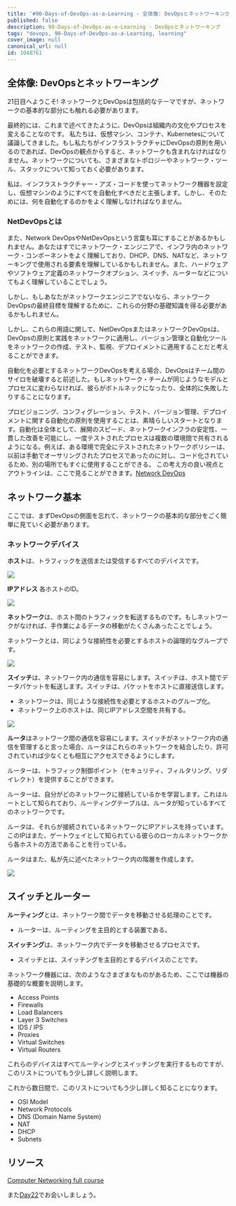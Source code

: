 ```yaml
---
title: '#90-Days-of-DevOps-as-a-Learning - 全体像: DevOpsとネットワーキング - 21日目'
published: false
description: 90-Days-of-DevOps-as-a-Learning - DevOpsとネットワーキング
tags: "devops, 90-Days-of-DevOps-as-a-Learning, learning"
cover_image: null
canonical_url: null
id: 1048761
---
```

## 全体像: DevOpsとネットワーキング

21日目へようこそ! ネットワークとDevOpsは包括的なテーマですが、ネットワークの基本的な部分にも触れる必要があります。

最終的には、これまで述べてきたように、DevOpsは組織内の文化やプロセスを変えることなのです。
私たちは、仮想マシン、コンテナ、Kubernetesについて議論してきました。もし私たちがインフラストラクチャにDevOpsの原則を用いるのであれば、DevOpsの観点からすると、ネットワークも含まれなければなりません。ネットワークについても、さまざまなトポロジーやネットワーク・ツール、スタックについて知っておく必要があります。

私は、インフラストラクチャー・アズ・コードを使ってネットワーク機器を設定し、仮想マシンのようにすべてを自動化すべきだと主張します。しかし、そのためには、何を自動化するのかをよく理解しなければなりません。

### NetDevOpsとは

また、Network DevOpsやNetDevOpsという言葉も耳にすることがあるかもしれません。あなたはすでにネットワーク・エンジニアで、インフラ内のネットワーク・コンポーネントをよく理解しており、DHCP、DNS、NATなど、ネットワーキングで使用される要素を理解しているかもしれません。また、ハードウェアやソフトウェア定義のネットワークオプション、スイッチ、ルーターなどについてもよく理解していることでしょう。

しかし、もしあなたがネットワークエンジニアでないなら、ネットワークDevOpsの最終目標を理解するために、これらの分野の基礎知識を得る必要があるかもしれません。

しかし、これらの用語に関して、NetDevOpsまたはネットワークDevOpsは、DevOpsの原則と実践をネットワークに適用し、バージョン管理と自動化ツールをネットワークの作成、テスト、監視、デプロイメントに適用することだと考えることができます。

自動化を必要とするネットワークDevOpsを考える場合、DevOpsはチーム間のサイロを破壊すると前述した。もしネットワーク・チームが同じようなモデルとプロセスに変わらなければ、彼らがボトルネックになったり、全体的に失敗したりすることになります。

プロビジョニング、コンフィグレーション、テスト、バージョン管理、デプロイメントに関する自動化の原則を使用することは、素晴らしいスタートとなります。自動化は全体として、展開のスピード、ネットワークインフラの安定性、一貫した改善を可能にし、一度テストされたプロセスは複数の環境間で共有されるようになる。例えば、ある環境で完全にテストされたネットワークポリシーは、以前は手動でオーサリングされたプロセスであったのに対し、コード化されているため、別の場所でもすぐに使用することができる。
この考え方の良い視点とアウトラインは、ここで見ることができます。[Network DevOps](https://www.thousandeyes.com/learning/techtorials/network-devops)

## ネットワーク基本

ここでは、まずDevOpsの側面を忘れて、ネットワークの基本的な部分をごく簡単に見ていく必要があります。

### ネットワークデバイス

**ホスト**は、トラフィックを送信または受信するすべてのデバイスです。

![](Images/Day21_Networking1.png)

**IPアドレス** 各ホストのID。

![](Images/Day21_Networking2.png)

**ネットワーク**は、ホスト間のトラフィックを転送するものです。もしネットワークがなければ、手作業によるデータの移動がたくさんあったことでしょう。

ネットワークとは、同じような接続性を必要とするホストの論理的なグループです。

![](Images/Day21_Networking3.png)

**スイッチ**は、ネットワーク内の通信を容易にします。スイッチは、ホスト間でデータパケットを転送します。スイッチは、パケットをホストに直接送信します。

- ネットワークは、同じような接続性を必要とするホストのグループ化。
- ネットワーク上のホストは、同じIPアドレス空間を共有する。

![](Images/Day21_Networking4.png)

**ルータ**はネットワーク間の通信を容易にします。スイッチがネットワーク内の通信を管理すると言った場合、ルータはこれらのネットワークを結合したり、許可されていれば少なくとも相互にアクセスできるようにします。

ルーターは、トラフィック制御ポイント（セキュリティ、フィルタリング、リダイレクト）を提供することができます。

ルーターは、自分がどのネットワークに接続しているかを学習します。これはルートとして知られており、ルーティングテーブルは、ルータが知っているすべてのネットワークです。

ルータは、それらが接続されているネットワークにIPアドレスを持っています。このIPはまた、ゲートウェイとして知られている彼らのローカルネットワークから各ホストの方法であることを行っている。

ルータはまた、私が先に述べたネットワーク内の階層を作成します。

![](Images/Day21_Networking5.png)

## スイッチとルーター

**ルーティング**とは、ネットワーク間でデータを移動させる処理のことです。

- ルーターは、ルーティングを主目的とする装置である。

**スイッチング**は、ネットワーク内でデータを移動させるプロセスです。

- スイッチとは、スイッチングを主目的とするデバイスのことです。

ネットワーク機器には、次のようなさまざまなものがあるため、ここでは機器の基礎的な概要を説明します。

- Access Points 
- Firewalls 
- Load Balancers 
- Layer 3 Switches
- IDS / IPS 
- Proxies 
- Virtual Switches 
- Virtual Routers 

これらのデバイスはすべてルーティングとスイッチングを実行するものですが、このリストについてもう少し詳しく説明します。

これから数日間で、このリストについてもう少し詳しく知ることになります。

- OSI Model 
- Network Protocols 
- DNS (Domain Name System)
- NAT 
- DHCP
- Subnets 

## リソース

[Computer Networking full course](https://www.youtube.com/watch?v=IPvYjXCsTg8)

また[Day22](day22.md)でお会いしましょう。
